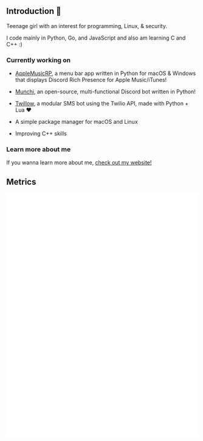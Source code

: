 ## Introduction 👋

Teenage girl with an interest for programming, Linux, & security.

I code mainly in Python, Go, and JavaScript and also am learning C and C++ :)

### Currently working on

- [AppleMusicRP](https://github.com/wxllow/applemusicrp), a menu bar app written in Python for macOS & Windows that displays Discord Rich Presence for Apple Music/iTunes!

- [Munchi](https://github.com/wxllow/munchi), an open-source, multi-functional Discord bot written in Python!

- [Twillow](https://github.com/wxllow/twillow), a modular SMS bot using the Twilio API, made with Python + Lua ❤️

- A simple package manager for macOS and Linux

- Improving C++ skills

### Learn more about me

If you wanna learn more about me, [check out my website!](https://wxllow.dev)

## Metrics

![Metrics](/github-metrics.svg)
